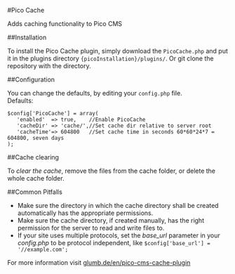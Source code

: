 #Pico Cache

Adds caching functionality to Pico CMS

##Installation

To install the Pico Cache plugin, simply download the `PicoCache.php` and put it in the plugins directory
`{picoInstallation}/plugins/`. Or git clone the repository with the directory.

##Configuration

You can change the defaults, by editing your `config.php` file.  
Defaults:  
```
$config['PicoCache'] = array(
   'enabled'  => true,    //Enable PicoCache
   'cacheDir' => 'cache/',//Set cache dir relative to server root
   'cacheTime'=> 604800   //Set cache time in seconds 60*60*24*7 = 604800, seven days
);
```

##Cache clearing

To *clear the cache*, remove the files from the cache folder, or delete the whole cache folder.

##Common Pitfalls

+ Make sure the directory in which the cache directory shall be created automatically has the appropriate permissions.
+ Make sure the cache directory, if created manually, has the right permission for the server to read and write files to.
+ If your site uses multiple protocols, set the *base_url* parameter in your *config.php* to be protocol independent, like `$config['base_url'] = '//example.com';`


For more information visit [glumb.de/en/pico-cms-cache-plugin](http://glumb.de/en/pico-cms-cache-plugin)
